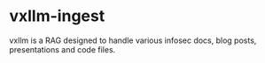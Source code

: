 # vxllm-ingest
vxllm is a RAG designed to handle various infosec docs, blog posts, presentations and code files.
